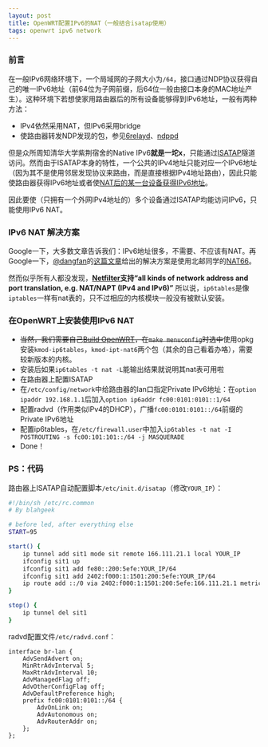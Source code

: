 ```yaml
---
layout: post
title: OpenWRT配置IPv6的NAT（一般结合isatap使用）
tags: openwrt ipv6 network
---
```


### 前言

在一般IPv6网络环境下，一个局域网的子网大小为`/64`，接口通过NDP协议获得自己的唯一IPv6地址（前64位为子网前缀，后64位一般由接口本身的MAC地址产生）。这种环境下若想使家用路由器后的所有设备能够得到IPv6地址，一般有两种方法：

- IPv4依然采用NAT，但IPv6采用bridge
- 使路由器转发NDP发现的包，参见[6relayd](http://wiki.openwrt.org/doc/uci/6relayd)、[ndppd](http://priv.nu/projects/ndppd/)

但是众所周知清华大学紫荆宿舍的Native IPv6**就是一坨x**，只能通过[ISATAP](http://en.wikipedia.org/wiki/ISATAP)隧道访问。然而由于ISATAP本身的特性，一个公共的IPv4地址只能对应一个IPv6地址（因为其不是使用邻居发现协议来路由，而是直接根据IPv4地址路由），因此只能使路由器获得IPv6地址或者使[NAT后的某一台设备获得IPv6地址](http://blog.blahgeek.com/mac-os-xxia-pei-zhi-isatapbao-gua-zai-nathou.html)。

因此要使（只拥有一个外网IPv4地址的）多个设备通过ISATAP均能访问IPv6，只能使用IPv6 NAT。

### IPv6 NAT 解决方案

Google一下，大多数文章告诉我们：IPv6地址很多，不需要、不应该有NAT。再Google一下，[@dangfan](http://dangfan.me)的[这篇文章](https://dangfan.me/zhs/blog/router)给出的解决方案是使用北邮同学的[NAT66](http://code.google.com/p/napt66/)。

然而似乎所有人都没发现，**[Netfilter](http://www.netfilter.org)支持“all kinds of network address and port translation, e.g. NAT/NAPT (IPv4 and IPv6)”** 所以说，`ip6tables`是像`iptables`一样有nat表的，只不过相应的内核模块一般没有被默认安装。

### 在OpenWRT上安装使用IPv6 NAT

- <del>当然，我们需要自己[Build OpenWRT](http://wiki.openwrt.org/doc/howto/build)，在`make menuconfig`时选中</del>使用opkg安装`kmod-ip6tables`，`kmod-ipt-nat6`两个包（其余的自己看着办咯），需要较新版本的内核。
- 安装后如果`ip6tables -t nat -L`能输出结果就说明其nat表可用啦
- 在路由器上配置ISATAP
- 在`/etc/config/network`中给路由器的lan口指定Private IPv6地址：在`option ipaddr 192.168.1.1`后加入`option ip6addr fc00:0101:0101::1/64`
- 配置radvd（作用类似IPv4的DHCP），广播`fc00:0101:0101::/64`前缀的Private IPv6地址
- 配置ip6tables，在`/etc/firewall.user`中加入`ip6tables -t nat -I POSTROUTING -s fc00:101:101::/64 -j MASQUERADE`
- Done！

### PS：代码

路由器上ISATAP自动配置脚本`/etc/init.d/isatap`（修改`YOUR_IP`）：

```bash
#!/bin/sh /etc/rc.common
# By blahgeek

# before led, after everything else
START=95

start() {
    ip tunnel add sit1 mode sit remote 166.111.21.1 local YOUR_IP
    ifconfig sit1 up
    ifconfig sit1 add fe80::200:5efe:YOUR_IP/64
    ifconfig sit1 add 2402:f000:1:1501:200:5efe:YOUR_IP/64
    ip route add ::/0 via 2402:f000:1:1501:200:5efe:166.111.21.1 metric 1
}

stop() {
    ip tunnel del sit1
}
```

radvd配置文件`/etc/radvd.conf`：

```
interface br-lan {
    AdvSendAdvert on;
    MinRtrAdvInterval 5;
    MaxRtrAdvInterval 10;
    AdvManagedFlag off;
    AdvOtherConfigFlag off;
    AdvDefaultPreference high;
    prefix fc00:0101:0101::/64 {
        AdvOnLink on;
        AdvAutonomous on;
        AdvRouterAddr on;
    };
};
```
